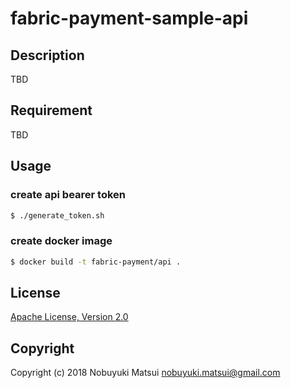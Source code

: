 # fabric-payment-sample-api
## Description
TBD

## Requirement
TBD

## Usage
### create api bearer token

```bash
$ ./generate_token.sh
```

### create docker image
```bash
$ docker build -t fabric-payment/api .
```

## License
[Apache License, Version 2.0](/LICENSE)

## Copyright
Copyright (c) 2018 Nobuyuki Matsui <nobuyuki.matsui@gmail.com>
